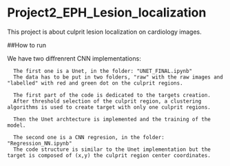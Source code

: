 # Project2_EPH_Lesion_localization
This project is about culprit lesion localization on cardiology images.


##How to run 

We have two diffrenrent CNN implementations:
      
      The first one is a Unet, in the folder: "UNET_FINAL.ipynb"
      The data has to be put in two folders, "raw" with the raw images and "labelled" with red and green dot on the culprit regions.
      
      The first part of the code is dedicated to the targets creation.
      After threshold selection of the culprit region, a clustering algorithms is used to create target with only one culprit regions.
      
      Then the Unet archtecture is implemented and the training of the model.
      
      The second one is a CNN regresion, in the folder: "Regression_NN.ipynb"
      The code structure is similar to the Unet implementation but the target is composed of (x,y) the culprit region center coordinates.
      
      
      
      
      
